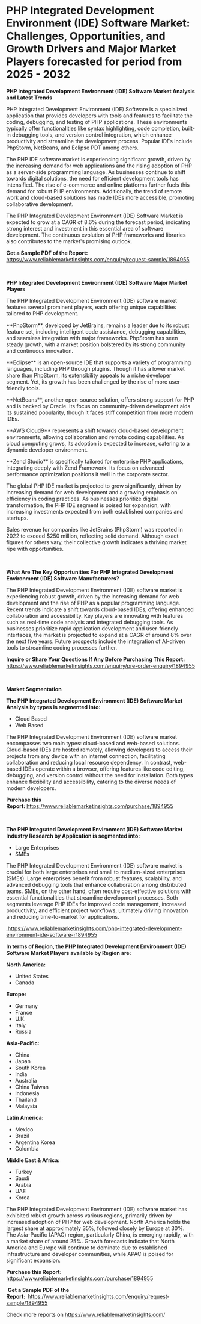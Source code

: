 <p><h1>PHP Integrated Development Environment (IDE) Software Market: Challenges, Opportunities, and Growth Drivers and Major Market Players forecasted for period from 2025 - 2032</h1></p><p><strong>PHP Integrated Development Environment (IDE) Software Market Analysis and Latest Trends</strong></p>
<p><p>PHP Integrated Development Environment (IDE) Software is a specialized application that provides developers with tools and features to facilitate the coding, debugging, and testing of PHP applications. These environments typically offer functionalities like syntax highlighting, code completion, built-in debugging tools, and version control integration, which enhance productivity and streamline the development process. Popular IDEs include PhpStorm, NetBeans, and Eclipse PDT among others.</p><p>The PHP IDE software market is experiencing significant growth, driven by the increasing demand for web applications and the rising adoption of PHP as a server-side programming language. As businesses continue to shift towards digital solutions, the need for efficient development tools has intensified. The rise of e-commerce and online platforms further fuels this demand for robust PHP environments. Additionally, the trend of remote work and cloud-based solutions has made IDEs more accessible, promoting collaborative development. </p><p>The PHP Integrated Development Environment (IDE) Software Market is expected to grow at a CAGR of 8.6% during the forecast period, indicating strong interest and investment in this essential area of software development. The continuous evolution of PHP frameworks and libraries also contributes to the market's promising outlook.</p></p>
<p><strong>Get a Sample PDF of the Report:&nbsp;</strong> <a href="https://www.reliablemarketinsights.com/enquiry/request-sample/1894955?utm_campaign=2888&utm_medium=2&utm_source=Github&utm_content=ia&utm_term=28032025&utm_id=php-integrated-development-environment-ide-software">https://www.reliablemarketinsights.com/enquiry/request-sample/1894955</a></p>
<p>&nbsp;</p>
<p><strong>PHP Integrated Development Environment (IDE) Software Major Market Players</strong></p>
<p><p>The PHP Integrated Development Environment (IDE) software market features several prominent players, each offering unique capabilities tailored to PHP development. </p><p>**PhpStorm**, developed by JetBrains, remains a leader due to its robust feature set, including intelligent code assistance, debugging capabilities, and seamless integration with major frameworks. PhpStorm has seen steady growth, with a market position bolstered by its strong community and continuous innovation.</p><p>**Eclipse** is an open-source IDE that supports a variety of programming languages, including PHP through plugins. Though it has a lower market share than PhpStorm, its extensibility appeals to a niche developer segment. Yet, its growth has been challenged by the rise of more user-friendly tools.</p><p>**NetBeans**, another open-source solution, offers strong support for PHP and is backed by Oracle. Its focus on community-driven development aids its sustained popularity, though it faces stiff competition from more modern IDEs.</p><p>**AWS Cloud9** represents a shift towards cloud-based development environments, allowing collaboration and remote coding capabilities. As cloud computing grows, its adoption is expected to increase, catering to a dynamic developer environment.</p><p>**Zend Studio** is specifically tailored for enterprise PHP applications, integrating deeply with Zend Framework. Its focus on advanced performance optimization positions it well in the corporate sector.</p><p>The global PHP IDE market is projected to grow significantly, driven by increasing demand for web development and a growing emphasis on efficiency in coding practices. As businesses prioritize digital transformation, the PHP IDE segment is poised for expansion, with increasing investments expected from both established companies and startups. </p><p>Sales revenue for companies like JetBrains (PhpStorm) was reported in 2022 to exceed $250 million, reflecting solid demand. Although exact figures for others vary, their collective growth indicates a thriving market ripe with opportunities.</p></p>
<p>&nbsp;</p>
<p><strong>What Are The Key Opportunities For PHP Integrated Development Environment (IDE) Software Manufacturers?</strong></p>
<p><p>The PHP Integrated Development Environment (IDE) software market is experiencing robust growth, driven by the increasing demand for web development and the rise of PHP as a popular programming language. Recent trends indicate a shift towards cloud-based IDEs, offering enhanced collaboration and accessibility. Key players are innovating with features such as real-time code analysis and integrated debugging tools. As businesses prioritize rapid application development and user-friendly interfaces, the market is projected to expand at a CAGR of around 8% over the next five years. Future prospects include the integration of AI-driven tools to streamline coding processes further.</p></p>
<p><strong>Inquire or Share Your Questions If Any Before Purchasing This Report:</strong> <a href="https://www.reliablemarketinsights.com/enquiry/pre-order-enquiry/1894955?utm_campaign=2888&utm_medium=2&utm_source=Github&utm_content=ia&utm_term=28032025&utm_id=php-integrated-development-environment-ide-software">https://www.reliablemarketinsights.com/enquiry/pre-order-enquiry/1894955</a></p>
<p>&nbsp;</p>
<p><strong>Market Segmentation</strong></p>
<p><strong>The PHP Integrated Development Environment (IDE) Software Market Analysis by types is segmented into:</strong></p>
<p><ul><li>Cloud Based</li><li>Web Based</li></ul></p>
<p><p>The PHP Integrated Development Environment (IDE) software market encompasses two main types: cloud-based and web-based solutions. Cloud-based IDEs are hosted remotely, allowing developers to access their projects from any device with an internet connection, facilitating collaboration and reducing local resource dependency. In contrast, web-based IDEs operate within a browser, offering features like code editing, debugging, and version control without the need for installation. Both types enhance flexibility and accessibility, catering to the diverse needs of modern developers.</p></p>
<p><strong>Purchase this Report:&nbsp;</strong><a href="https://www.reliablemarketinsights.com/purchase/1894955?utm_campaign=2888&utm_medium=2&utm_source=Github&utm_content=ia&utm_term=28032025&utm_id=php-integrated-development-environment-ide-software">https://www.reliablemarketinsights.com/purchase/1894955</a></p>
<p>&nbsp;</p>
<p><strong>The PHP Integrated Development Environment (IDE) Software Market Industry Research by Application is segmented into:</strong></p>
<p><ul><li>Large Enterprises</li><li>SMEs</li></ul></p>
<p><p>The PHP Integrated Development Environment (IDE) software market is crucial for both large enterprises and small to medium-sized enterprises (SMEs). Large enterprises benefit from robust features, scalability, and advanced debugging tools that enhance collaboration among distributed teams. SMEs, on the other hand, often require cost-effective solutions with essential functionalities that streamline development processes. Both segments leverage PHP IDEs for improved code management, increased productivity, and efficient project workflows, ultimately driving innovation and reducing time-to-market for applications.</p></p>
<p><a href="https://www.reliablemarketinsights.com/php-integrated-development-environment-ide-software-r1894955?utm_campaign=2888&utm_medium=2&utm_source=Github&utm_content=ia&utm_term=28032025&utm_id=php-integrated-development-environment-ide-software">&nbsp;https://www.reliablemarketinsights.com/php-integrated-development-environment-ide-software-r1894955</a></p>
<p><strong>In terms of Region, the PHP Integrated Development Environment (IDE) Software Market Players available by Region are:</strong></p>
<p>
    <p> <strong> North America: </strong>
        <ul>
            <li>United States</li>
            <li>Canada</li>
        </ul>
        </p> 
    <p> <strong> Europe: </strong>
        <ul>
            <li>Germany</li>
            <li>France</li>
            <li>U.K.</li>
            <li>Italy</li>
            <li>Russia</li>
        </ul>
        </p> 
    <p> <strong> Asia-Pacific: </strong>
        <ul>
            <li>China</li>
            <li>Japan</li>
            <li>South Korea</li>
            <li>India</li>
            <li>Australia</li>
            <li>China Taiwan</li>
            <li>Indonesia</li>
            <li>Thailand</li>
            <li>Malaysia</li>
        </ul>
        </p> 
    <p> <strong> Latin America: </strong>
        <ul>
            <li>Mexico</li>
            <li>Brazil</li>
            <li>Argentina Korea</li>
            <li>Colombia</li>
        </ul>
        </p> 
    <p> <strong> Middle East & Africa: </strong>
        <ul>
            <li>Turkey</li>
            <li>Saudi</li>
            <li>Arabia</li>
            <li>UAE</li>
            <li>Korea</li>
        </ul>
    </p>
    </p>
<p><p>The PHP Integrated Development Environment (IDE) software market has exhibited robust growth across various regions, primarily driven by increased adoption of PHP for web development. North America holds the largest share at approximately 35%, followed closely by Europe at 30%. The Asia-Pacific (APAC) region, particularly China, is emerging rapidly, with a market share of around 25%. Growth forecasts indicate that North America and Europe will continue to dominate due to established infrastructure and developer communities, while APAC is poised for significant expansion.</p></p>
<p><strong>Purchase this Report: </strong><a href="https://www.reliablemarketinsights.com/purchase/1894955?utm_campaign=2888&utm_medium=2&utm_source=Github&utm_content=ia&utm_term=28032025&utm_id=php-integrated-development-environment-ide-software">https://www.reliablemarketinsights.com/purchase/1894955</a></p>
<p>&nbsp;<strong>Get a Sample PDF of the Report:&nbsp;&nbsp;</strong><a href="https://www.reliablemarketinsights.com/enquiry/request-sample/1894955?utm_campaign=2888&utm_medium=2&utm_source=Github&utm_content=ia&utm_term=28032025&utm_id=php-integrated-development-environment-ide-software">https://www.reliablemarketinsights.com/enquiry/request-sample/1894955</a></p>
<p><strong></strong></p>
<p>Check more reports on <a href="https://www.reliablemarketinsights.com/?utm_campaign=2888&utm_medium=2&utm_source=Github&utm_content=ia&utm_term=28032025&utm_id=php-integrated-development-environment-ide-software">https://www.reliablemarketinsights.com/</a></p>